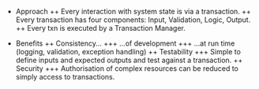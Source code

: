 ﻿

+ Approach
++ Every interaction with system state is via a transaction.
++ Every transaction has four components: Input, Validation, Logic, Output.
++ Every txn is executed by a Transaction Manager.

+ Benefits
++ Consistency...
+++ ...of development
+++ ...at run time  (logging, validation, exception handling)
++ Testability
+++ Simple to define inputs and expected outputs and test against a transaction.
++ Security
+++ Authorisation of complex resources can be reduced to simply access to transactions.